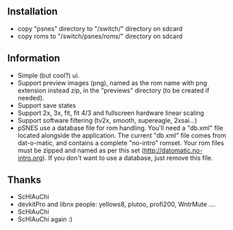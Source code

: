 Installation
---------------
- copy "psnes" directory to "/switch/" directory on sdcard
- copy roms to "/switch/psnes/roms/" directory on sdcard

Information
---------------
- Simple (but cool?) ui.
- Support preview images (png), named as the rom name with png extension instead zip, in the "previews" directory (to be created if needed).
- Support save states
- Support 2x, 3x, fit, fit 4/3 and fullscreen hardware linear scaling
- Support software filtering (tv2x, smooth, supereagle, 2xsai...)
- pSNES use a database file for rom handling. You'll need a "db.xml" file located alongside the application. The current "db.xml" file comes from dat-o-matic, and contains a complete "no-intro" romset. Your rom files must be zipped and named as per this set (http://datomatic.no-intro.org). If you don't want to use a database, just remove this file.

Thanks
---------------
- ScHlAuChi
- devkitPro and libnx people: yellows8, plutoo, profi200, WntrMute ....
- ScHlAuChi
- ScHlAuChi again :)
